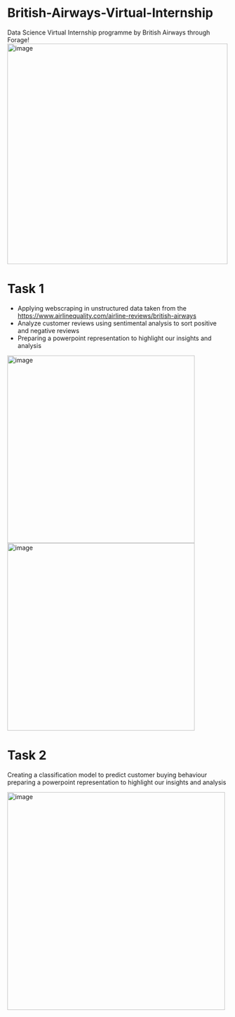 # British-Airways-Virtual-Internship
Data Science Virtual Internship programme by British Airways through Forage!
<img width="502" alt="image" src="https://github.com/DDDDNNNNNThanh/British-Airways-Virtual-Internship/assets/110702728/589df12f-0ee3-4d20-af4a-f08b2a5e2ae2">
# Task 1
- Applying webscraping in unstructured data taken from the https://www.airlinequality.com/airline-reviews/british-airways 
- Analyze customer reviews using sentimental analysis to sort positive and negative reviews 
- Preparing a powerpoint representation to highlight our insights and analysis

<img width="427" alt="image" src="https://github.com/DDDDNNNNNThanh/British-Airways-Virtual-Internship/assets/110702728/598cbfbd-2484-479c-82fa-1f7e63d0d8d6">

<img width="427" alt="image" src="https://github.com/DDDDNNNNNThanh/British-Airways-Virtual-Internship/assets/110702728/d2638d67-5fa2-4623-a652-90e7ce083793">


# Task 2
Creating a classification model to predict customer buying behaviour preparing a powerpoint representation to highlight our insights and analysis


<img width="496" alt="image" src="https://github.com/DDDDNNNNNThanh/British-Airways-Virtual-Internship/assets/110702728/bcd9ff93-8df0-4468-ac77-ef065780cb6a">
